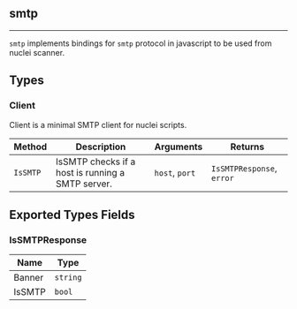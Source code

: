 ## smtp 
---


`smtp` implements bindings for `smtp` protocol in javascript
to be used from nuclei scanner.



## Types

### Client

 Client is a minimal SMTP client for nuclei scripts.

| Method | Description | Arguments | Returns |
|--------|-------------|-----------|---------|
| `IsSMTP` |  IsSMTP checks if a host is running a SMTP server. | `host`, `port` | `IsSMTPResponse`, `error` |




## Exported Types Fields
### IsSMTPResponse

| Name | Type | 
|--------|-------------|
| Banner | `string` |
| IsSMTP | `bool` |




